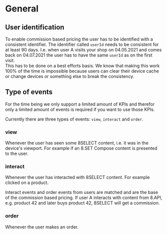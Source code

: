 # General

## User identification

To enable commission based pricing the user has to be identified with a consistent identifier. The identifier called `userId` needs to be consistent for at least 90 days. I.e. when user A visits your shop on 04.05.2021 and comes back on 04.07.2021 the user has to have the same `userId` as on the first visit.  
This has to be done on a best efforts basis. We know that making this work 100% of the time is impossible because users can clear their device cache or change devices or something else to break the consistency.

## Type of events

For the time being we only support a limited amount of KPIs and therefor only a limited amount of events is required if you want to use those KPIs.

Currently there are three types of events: `view`, `interact` and `order`.

### view

Whenever the user has seen some 8SELECT content, i.e. it was in the device's viewport. For example if an 8.SET Compose content is presented to the user.

### interact

Whenever the user has interacted with 8SELECT content. For example clicked on a product.

Interact events and order events from users are matched and are the base of the commission based pricing. If user A interacts with content from 8.API, e.g. product 42 and later buys product 42, 8SELECT will get a commission.

### order

Whenever the user makes an order.


